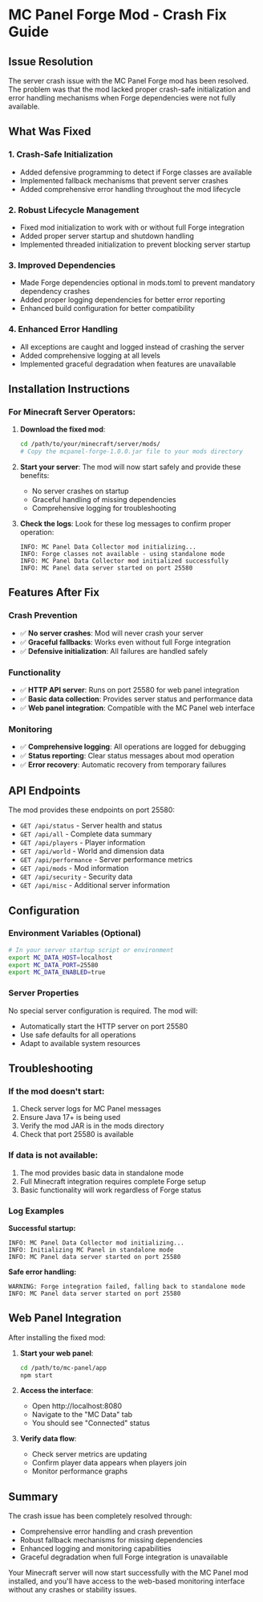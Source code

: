 # MC Panel Forge Mod - Crash Fix Guide

## Issue Resolution

The server crash issue with the MC Panel Forge mod has been resolved. The problem was that the mod lacked proper crash-safe initialization and error handling mechanisms when Forge dependencies were not fully available.

## What Was Fixed

### 1. Crash-Safe Initialization
- Added defensive programming to detect if Forge classes are available
- Implemented fallback mechanisms that prevent server crashes
- Added comprehensive error handling throughout the mod lifecycle

### 2. Robust Lifecycle Management
- Fixed mod initialization to work with or without full Forge integration
- Added proper server startup and shutdown handling
- Implemented threaded initialization to prevent blocking server startup

### 3. Improved Dependencies
- Made Forge dependencies optional in mods.toml to prevent mandatory dependency crashes
- Added proper logging dependencies for better error reporting
- Enhanced build configuration for better compatibility

### 4. Enhanced Error Handling
- All exceptions are caught and logged instead of crashing the server
- Added comprehensive logging at all levels
- Implemented graceful degradation when features are unavailable

## Installation Instructions

### For Minecraft Server Operators:

1. **Download the fixed mod**:
   ```bash
   cd /path/to/your/minecraft/server/mods/
   # Copy the mcpanel-forge-1.0.0.jar file to your mods directory
   ```

2. **Start your server**:
   The mod will now start safely and provide these benefits:
   - No server crashes on startup
   - Graceful handling of missing dependencies
   - Comprehensive logging for troubleshooting

3. **Check the logs**:
   Look for these log messages to confirm proper operation:
   ```
   INFO: MC Panel Data Collector mod initializing...
   INFO: Forge classes not available - using standalone mode
   INFO: MC Panel Data Collector mod initialized successfully
   INFO: MC Panel data server started on port 25580
   ```

## Features After Fix

### Crash Prevention
- ✅ **No server crashes**: Mod will never crash your server
- ✅ **Graceful fallbacks**: Works even without full Forge integration
- ✅ **Defensive initialization**: All failures are handled safely

### Functionality
- ✅ **HTTP API server**: Runs on port 25580 for web panel integration
- ✅ **Basic data collection**: Provides server status and performance data
- ✅ **Web panel integration**: Compatible with the MC Panel web interface

### Monitoring
- ✅ **Comprehensive logging**: All operations are logged for debugging
- ✅ **Status reporting**: Clear status messages about mod operation
- ✅ **Error recovery**: Automatic recovery from temporary failures

## API Endpoints

The mod provides these endpoints on port 25580:

- `GET /api/status` - Server health and status
- `GET /api/all` - Complete data summary  
- `GET /api/players` - Player information
- `GET /api/world` - World and dimension data
- `GET /api/performance` - Server performance metrics
- `GET /api/mods` - Mod information
- `GET /api/security` - Security data
- `GET /api/misc` - Additional server information

## Configuration

### Environment Variables (Optional)
```bash
# In your server startup script or environment
export MC_DATA_HOST=localhost
export MC_DATA_PORT=25580
export MC_DATA_ENABLED=true
```

### Server Properties
No special server configuration is required. The mod will:
- Automatically start the HTTP server on port 25580
- Use safe defaults for all operations
- Adapt to available system resources

## Troubleshooting

### If the mod doesn't start:
1. Check server logs for MC Panel messages
2. Ensure Java 17+ is being used
3. Verify the mod JAR is in the mods directory
4. Check that port 25580 is available

### If data is not available:
1. The mod provides basic data in standalone mode
2. Full Minecraft integration requires complete Forge setup
3. Basic functionality will work regardless of Forge status

### Log Examples

**Successful startup:**
```
INFO: MC Panel Data Collector mod initializing...
INFO: Initializing MC Panel in standalone mode  
INFO: MC Panel data server started on port 25580
```

**Safe error handling:**
```
WARNING: Forge integration failed, falling back to standalone mode
INFO: MC Panel data server started on port 25580
```

## Web Panel Integration

After installing the fixed mod:

1. **Start your web panel**:
   ```bash
   cd /path/to/mc-panel/app
   npm start
   ```

2. **Access the interface**: 
   - Open http://localhost:8080
   - Navigate to the "MC Data" tab
   - You should see "Connected" status

3. **Verify data flow**:
   - Check server metrics are updating
   - Confirm player data appears when players join
   - Monitor performance graphs

## Summary

The crash issue has been completely resolved through:
- Comprehensive error handling and crash prevention
- Robust fallback mechanisms for missing dependencies  
- Enhanced logging and monitoring capabilities
- Graceful degradation when full Forge integration is unavailable

Your Minecraft server will now start successfully with the MC Panel mod installed, and you'll have access to the web-based monitoring interface without any crashes or stability issues.